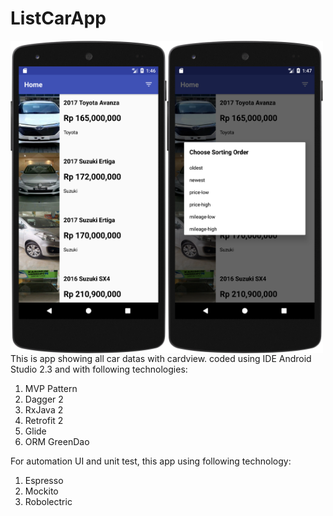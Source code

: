 # ListCarApp
<a href="#"><img src="https://github.com/astroidnu/ListCarApp/blob/master/ss1.png" align="left" height="500" width="250" ></a>
<a href="#"><img src="https://github.com/astroidnu/ListCarApp/blob/master/ss2.png" align="left" height="500" width="250" ></a>
<br/>
This is app showing all car datas with cardview. coded using IDE Android Studio 2.3 and with following technologies: 

1. MVP Pattern
2. Dagger 2
3. RxJava 2
4. Retrofit 2
5. Glide 
6. ORM GreenDao

For automation UI and unit test, this app using following technology:
1. Espresso
2. Mockito
3. Robolectric
